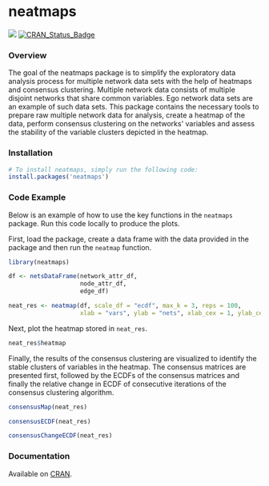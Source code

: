 
<!-- README.md is generated from README.Rmd. Please edit that file -->
neatmaps
========

[![](http://cranlogs.r-pkg.org/badges/grand-total/neatmaps)](http://cran.rstudio.com/web/packages/neatmaps/index.html) [![CRAN\_Status\_Badge](http://www.r-pkg.org/badges/version/neatmaps)](http://cran.rstudio.com/web/packages/neatmaps/index.html)

### Overview

The goal of the neatmaps package is to simplify the exploratory data analysis process for multiple network data sets with the help of heatmaps and consensus clustering. Multiple network data consists of multiple disjoint networks that share common variables. Ego network data sets are an example of such data sets. This package contains the necessary tools to prepare raw multiple network data for analysis, create a heatmap of the data, perform consensus clustering on the networks' variables and assess the stability of the variable clusters depicted in the heatmap.

### Installation

``` r
# To install neatmaps, simply run the following code:
install.packages('neatmaps')
```

### Code Example

Below is an example of how to use the key functions in the `neatmaps` package. Run this code locally to produce the plots.

First, load the package, create a data frame with the data provided in the package and then run the `neatmap` function.

``` r
library(neatmaps)

df <- netsDataFrame(network_attr_df,
                    node_attr_df,
                    edge_df)

neat_res <- neatmap(df, scale_df = "ecdf", max_k = 3, reps = 100, 
                    xlab = "vars", ylab = "nets", xlab_cex = 1, ylab_cex = 1)
```

Next, plot the heatmap stored in `neat_res`.

``` r
neat_res$heatmap
```

Finally, the results of the consensus clustering are visualized to identify the stable clusters of variables in the heatmap. The consensus matrices are presented first, followed by the ECDFs of the consensus matrices and finally the relative change in ECDF of consecutive iterations of the consensus clustering algorithm.

``` r
consensusMap(neat_res)
```

``` r
consensusECDF(neat_res)
```

``` r
consensusChangeECDF(neat_res)
```

### Documentation

Available on [CRAN](https://CRAN.R-project.org/package=neatmaps/neatmaps.pdf).
